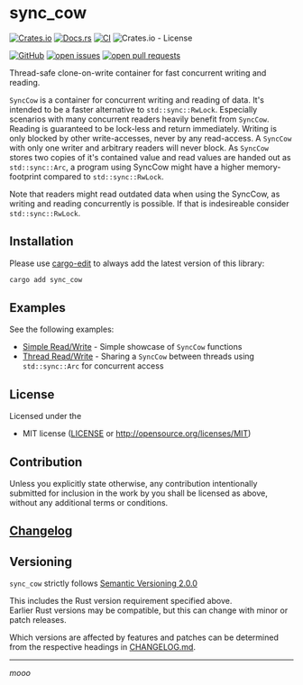 # sync_cow

[![Crates.io](https://img.shields.io/crates/v/sync_cow)](https://crates.io/crates/sync_cow)
[![Docs.rs](https://docs.rs/sync_cow/badge.svg)](https://docs.rs/sync_cow)
[![CI](https://github.com/w0xel/sync_cow/actions/workflows/rust.yml/badge.svg)](https://github.com/w0xel/sync_cow/actions)
![Crates.io - License](https://img.shields.io/crates/l/sync_cow/0.0.1)

[![GitHub](https://img.shields.io/static/v1?logo=GitHub&label=&message=%20&color=grey)](https://github.com/w0xel/sync_cow)
[![open issues](https://img.shields.io/github/issues-raw/w0xel/sync_cow)](https://github.com/w0xel/sync_cow/issues)
[![open pull requests](https://img.shields.io/github/issues-pr-raw/w0xel/sync_cow)](https://github.com/w0xel/sync_cow/pulls)

Thread-safe clone-on-write container for fast concurrent writing and reading.

`SyncCow` is a container for concurrent writing and reading of data. It's intended to be a
faster alternative to `std::sync::RwLock`. Especially scenarios with many concurrent readers
heavily benefit from `SyncCow`. Reading is guaranteed to
be lock-less and return immediately. Writing is only blocked by other write-accesses, never by
any read-access. A `SyncCow` with only one writer and arbitrary readers will never block. 
As `SyncCow` stores two copies of it's contained value and read values are handed out as
`std::sync::Arc`, a program using SyncCow might have a higher memory-footprint compared to
`std::sync::RwLock`.

Note that readers might read outdated data when using the SyncCow,
as writing and reading concurrently is possible.
If that is indesireable consider `std::sync::RwLock`.


## Installation

Please use [cargo-edit](https://crates.io/crates/cargo-edit) to always add the latest version of this library:

```cmd
cargo add sync_cow
```

## Examples

See the following examples:
 - [Simple Read/Write](examples/simple.rs) - Simple showcase of `SyncCow` functions
 - [Thread Read/Write](examples/write_and_read_thread.rs) - Sharing a `SyncCow` between threads using `std::sync::Arc` for concurrent access

## License

Licensed under the

- MIT license
   ([LICENSE](LICENSE) or <http://opensource.org/licenses/MIT>)

## Contribution

Unless you explicitly state otherwise, any contribution intentionally submitted
for inclusion in the work by you shall be 
licensed as above, without any additional terms or conditions.

## [Changelog](CHANGELOG.md)

## Versioning

`sync_cow` strictly follows [Semantic Versioning 2.0.0](https://semver.org/spec/v2.0.0.html)

This includes the Rust version requirement specified above.  
Earlier Rust versions may be compatible, but this can change with minor or patch releases.

Which versions are affected by features and patches can be determined from the respective headings in [CHANGELOG.md](CHANGELOG.md).

---

*mooo*
